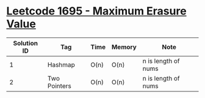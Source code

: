 # [Leetcode 1695 - Maximum Erasure Value](https://leetcode.com/problems/maximum-erasure-value/)

| Solution ID | Tag | Time | Memory | Note |
| ----------- | --- | ---- | ------ | ---- |
| 1 | Hashmap | O(n) | O(n) | n is length of nums |
| 2 | Two Pointers | O(n) | O(n) | n is length of nums |
